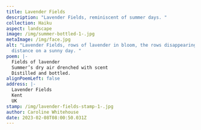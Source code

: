 ```yaml
---
title: Lavender Fields
description: "Lavender Fields, reminiscent of summer days. "
collection: Haiku
aspect: landscape
image: /img/summer-bottled-1-.jpg
metaImage: /img/face.jpg
alt: "Lavender Fields, rows of lavender in bloom, the rows disappearing into the
  distance on a sunny day. "
poem: |-
  Fields of lavender 
  Summer’s dry air drenched with scent
  Distilled and bottled.
alignPoemLeft: false
address: |-
  Lavender Fields
  Kent 
  UK
stamp: /img/lavender-fields-stamp-1-.jpg
author: Caroline Whitehouse
date: 2023-02-08T08:00:50.031Z
---
```

